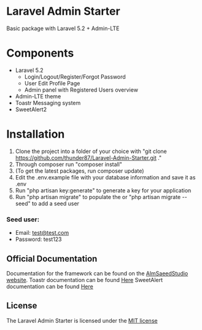 # Laravel Admin Starter
Basic package with Laravel 5.2 + Admin-LTE

# Components
+ Laravel 5.2
    - Login/Logout/Register/Forgot Password
    - User Edit Profile Page
    - Admin panel with Registered Users overview
+ Admin-LTE theme
+ Toastr Messaging system
+ SweetAlert2

# Installation

1. Clone the project into a folder of your choice with
   "git clone https://github.com/thunder87/Laravel-Admin-Starter.git ."
2. Through composer run "composer install"
3. (To get the latest packages, run composer update)
4. Edit the .env.example file with your database information and save it as .env
5. Run "php artisan key:generate" to generate a key for your application
6. Run "php artisan migrate" to populate the or "php artisan migrate --seed" to add a seed user

### Seed user:
+ Email: test@test.com
+ Password: test123

## Official Documentation

Documentation for the framework can be found on the [AlmSaeedStudio website](https://almsaeedstudio.com/themes/AdminLTE/documentation/index.html).
Toastr documentation can be found [Here](https://github.com/oriceon/toastr-5-laravel)
SweetAlert documentation can be found [Here](https://limonte.github.io/sweetalert2/)

## License

The Laravel Admin Starter is licensed under the [MIT license](http://opensource.org/licenses/MIT)
